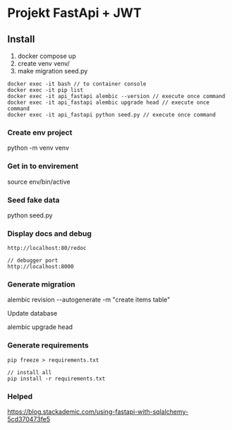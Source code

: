 

# Projekt FastApi + JWT


## Install

1. docker compose up
2. create venv venv/
3. make migration seed.py

```
docker exec -it bash // to container console
docker exec -it pip list
docker exec -it api_fastapi alembic --version // execute once command
docker exec -it api_fastapi alembic upgrade head // execute once command
docker exec -it api_fastapi python seed.py // execute once command
```

### Create env project

python -m venv  venv

### Get in to envirement

source env/bin/active

### Seed fake data

python seed.py

### Display docs and debug

```
http://localhost:80/redoc

// debugger port
http://localhost:8000
```

### Generate migration

alembic revision --autogenerate -m "create items table"

Update database

alembic upgrade head


### Generate requirements

```
pip freeze > requirements.txt

// install all
pip install -r requirements.txt
```

### Helped

https://blog.stackademic.com/using-fastapi-with-sqlalchemy-5cd370473fe5
